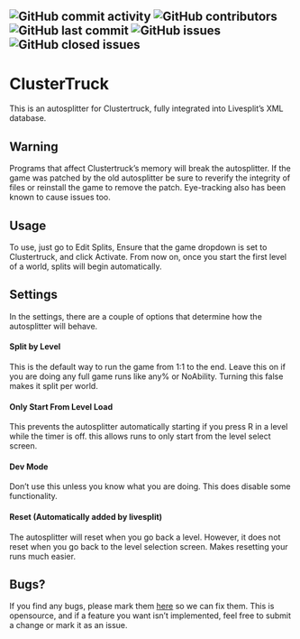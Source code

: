 ![GitHub commit activity](https://img.shields.io/github/commit-activity/m/happyrobot33/Autosplitters?style=for-the-badge)
![GitHub contributors](https://img.shields.io/github/contributors/Happyrobot33/Autosplitters?style=for-the-badge)
![GitHub last commit](https://img.shields.io/github/last-commit/Happyrobot33/Autosplitters?style=for-the-badge)
![GitHub issues](https://img.shields.io/github/issues-raw/Happyrobot33/Autosplitters?style=for-the-badge)
![GitHub closed issues](https://img.shields.io/github/issues-closed-raw/Happyrobot33/Autosplitters?style=for-the-badge)
---
# ClusterTruck
This is an autosplitter for Clustertruck, fully integrated into Livesplit’s XML database.
## Warning
Programs that affect Clustertruck’s memory will break the autosplitter. If the game was patched by the old autosplitter be sure to reverify the integrity of files or reinstall the game to remove the patch. Eye-tracking also has been known to cause issues too.
## Usage
To use, just go to Edit Splits, Ensure that the game dropdown is set to Clustertruck, and click Activate. From now on, once you start the first level of a world, splits will begin automatically. 
## Settings
In the settings, there are a couple of options that determine how the autosplitter will behave.
#### Split by Level
This is the default way to run the game from 1:1 to the end. Leave this on if you are doing any full game runs like any% or NoAbility.
Turning this false makes it split per world.
#### Only Start From Level Load
This prevents the autosplitter automatically starting if you press R in a level while the timer is off. this allows runs to only start from the level select screen.
#### Dev Mode
Don’t use this unless you know what you are doing. This does disable some functionality.
#### Reset (Automatically added by livesplit)
The autosplitter will reset when you go back a level. However, it does not reset when you go back to the level selection screen. Makes resetting your runs much easier.
## Bugs?
If you find any bugs, please mark them [here](https://github.com/Happyrobot33/Autosplitters/issues/new/choose) so we can fix them. This is opensource, and if a feature you want isn’t implemented, feel free to submit a change or mark it as an issue.
